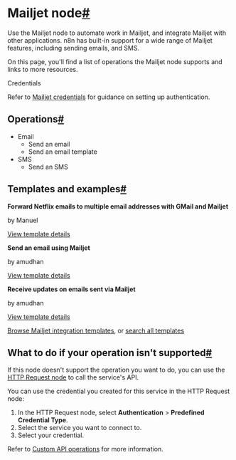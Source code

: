 [](https://github.com/n8n-io/n8n-docs/edit/main/docs/integrations/builtin/app-nodes/n8n-nodes-base.mailjet.md "Edit this page")

# Mailjet node[#](#mailjet-node "Permanent link")

Use the Mailjet node to automate work in Mailjet, and integrate Mailjet with other applications. n8n has built-in support for a wide range of Mailjet features, including sending emails, and SMS.

On this page, you'll find a list of operations the Mailjet node supports and links to more resources.

Credentials

Refer to [Mailjet credentials](../../credentials/mailjet/) for guidance on setting up authentication.

## Operations[#](#operations "Permanent link")

*   Email
    *   Send an email
    *   Send an email template
*   SMS
    *   Send an SMS

## Templates and examples[#](#templates-and-examples "Permanent link")

**Forward Netflix emails to multiple email addresses with GMail and Mailjet**

by Manuel

[View template details](https://n8n.io/workflows/2279-forward-netflix-emails-to-multiple-email-addresses-with-gmail-and-mailjet/)

**Send an email using Mailjet**

by amudhan

[View template details](https://n8n.io/workflows/520-send-an-email-using-mailjet/)

**Receive updates on emails sent via Mailjet**

by amudhan

[View template details](https://n8n.io/workflows/521-receive-updates-on-emails-sent-via-mailjet/)

[Browse Mailjet integration templates](https://n8n.io/integrations/mailjet/), or [search all templates](https://n8n.io/workflows/)

## What to do if your operation isn't supported[#](#what-to-do-if-your-operation-isnt-supported "Permanent link")

If this node doesn't support the operation you want to do, you can use the [HTTP Request node](../../core-nodes/n8n-nodes-base.httprequest/) to call the service's API.

You can use the credential you created for this service in the HTTP Request node:

1.  In the HTTP Request node, select **Authentication** > **Predefined Credential Type**.
2.  Select the service you want to connect to.
3.  Select your credential.

Refer to [Custom API operations](../../../custom-operations/) for more information.